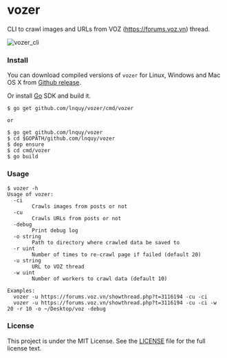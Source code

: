 # vozer
CLI to crawl images and URLs from VOZ (https://forums.voz.vn) thread.  

![vozer_cli](https://github.com/lnquy/vozer/blob/master/vozer_cli.gif)

### Install
You can download compiled versions of `vozer` for Linux, Windows and Mac OS X from [Github release](https://github.com/lnquy/vozer/releases).  

Or install [Go](https://golang.org) SDK and build it.
```shell
$ go get github.com/lnquy/vozer/cmd/vozer

or

$ go get github.com/lnquy/vozer
$ cd $GOPATH/github.com/lnquy/vozer
$ dep ensure
$ cd cmd/vozer
$ go build
```

### Usage
```shell
$ vozer -h
Usage of vozer:
  -ci
    	Crawls images from posts or not
  -cu
    	Crawls URLs from posts or not
  -debug
    	Print debug log
  -o string
    	Path to directory where crawled data be saved to
  -r uint
    	Number of times to re-crawl page if failed (default 20)
  -u string
    	URL to VOZ thread
  -w uint
    	Number of workers to crawl data (default 10)
    	
Examples:
  vozer -u https://forums.voz.vn/showthread.php?t=3116194 -cu -ci
  vozer -u https://forums.voz.vn/showthread.php?t=3116194 -cu -ci -w 20 -r 10 -o ~/Desktop/voz -debug
```

### License
This project is under the MIT License. See the [LICENSE](https://github.com/lnquy/vozer/blob/master/LICENSE) file for the full license text.
